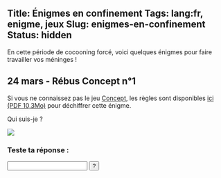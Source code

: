 Title: Énigmes en confinement
Tags: lang:fr, enigme, jeux
Slug: enigmes-en-confinement
Status: hidden
---

En cette période de cocooning forcé, voici quelques énigmes pour faire travailler vos méninges !

## 24 mars - Rébus Concept n°1

Si vous ne connaissez pas le jeu [Concept](https://concept-the-game.com),
les règles sont disponibles [ici (PDF 10,3Mo)](http://spelarch.vives.be/PDFspelregels/16056.pdf) pour déchiffrer cette énigme.

Qui suis-je ?

![](images/enigmes/enigme-concept-01.png)

### Teste ta réponse :

<form onSubmit="return submitAnswer(this)" data-answer-pattern="Ym9iLitwb25nZQ==">
  <input type="text"></input>
  <input type="submit" value="?"></input>
  <div style="display: none" class="answer-correct">Bravo ! C'est la bonne réponse 👍 🎉 🤩</div>
  <div style="display: none" class="answer-wrong">Râté ! Essaie encore 😁</div>
</form>


<script>
function submitAnswer(form) {
  const answerPattern = atob(form.dataset.answerPattern);
  const answerRegex = new RegExp(answerPattern, 'i');
  const textInput = form.querySelector('input[type="text"]');
  const correctAnswerDiv = form.querySelector('.answer-correct');
  const wrongAnswerDiv = form.querySelector('.answer-wrong');
  if (answerRegex.test(textInput.value)) {
    wrongAnswerDiv.style.display = 'none';
    correctAnswerDiv.style.display = 'block';
  } else {
    correctAnswerDiv.style.display = 'none';
    wrongAnswerDiv.style.display = 'block';
  }
  return false;
}
</script>

<style>
article input[type="text"] {
  font-size: 3rem;
  width: 30rem;
}
article input[type="submit"] {
  font-size: 3rem;
  height: 5rem;
  width: 5rem;
  border-radius: 1rem;
  border: 0;
  background-color: #39b39d;
  color: white;
  cursor: pointer;
}
.answer-correct, .answer-wrong {
  font-size: 3rem;
  padding: 2rem;
}
</style>
